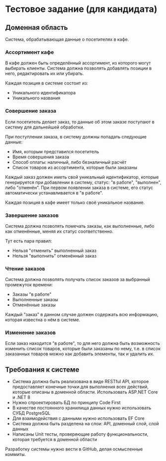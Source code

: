 # Тестовое задание (для кандидата)

## Доменная область

Система, обрабатывающая данные о посетителях в кафе.

### Ассортимент кафе

В кафе должен быть определённый ассортимент, из которого могут выбирать клиенты. Система должна позволять добавлять позиции в него, редактировать их или убирать.

Каждая позиция в системе состоит из:
* Уникального идентификатора
* Уникального названия

### Совершение заказа

Если посетитель делает заказ, то данные об этом заказе поступают в систему для дальнейшей обработки.

При поступлении заказа, в систему должны попадать следующие данные:
* Имя, которым представился посетитель
* Время совершения заказа
* Способ оплаты: наличный, либо безналичный расчёт
* Список товаров из ассортимента, которые были заказаны

Каждый заказ должен иметь свой уникальный идентификатор, которые генерируется при добавлении в систему,
статус: "в работе", "выполнен", либо "отменён".
При первом появлении заказа в системе, его статус автоматически устанавливается в "в работе".

Каждая позиция в кафе имеет только своё уникальное название.

### Завершение заказов

Система должна позволять помечать заказы, как выполненные, либо как отменённые, меняя их статус соответственно.

Тут есть пара правил:
- Нельзя "отменить" выполненный заказ
- Нельзя "выполнить" отменённый заказ

### Чтение заказов

Система должна позволять получать список заказов за выбранный промежуток времени:
- Заказы "в работе"
- Выполненные заказы
- Отменённые заказы

Каждый "заказ" в данном случае должен содержать всю информацию, которая известна о нём в системе.

### Изменение заказов

Если заказ находится "в работе", то для него должна быть возможность изменить список товаров, которые
были заказаны по нему, т.е. в список заказанных товаров можно как добавить элементы, так и удалить их.

## Требования к системе

* Система должна быть реализована в виде RESTful API, которое предоставляет конечные точки для выполнения
  всех действий, которые описаны в доменной области. Использовать ASP.NET Core и .NET 8
* Нужно спроектировать БД по принципу Code First
* В качестве постоянного хранилища данных нужно использовать СУБД PostgreSQL
* Для взаимодействия с данными нужно использовать EF Core
* Система должна быть разделена на слои: API, доменный слой, слой данных
* Написаны Unit тесты, проверяющие работу функциональности, которая требуется в доменной области

Разработку системы нужно вести в GitHub, делая осмысленные коммиты.
